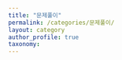 ```yaml
---
title: "문제풀이"
permalink: /categories/문제풀이/
layout: category
author_profile: true
taxonomy: 
---
```

